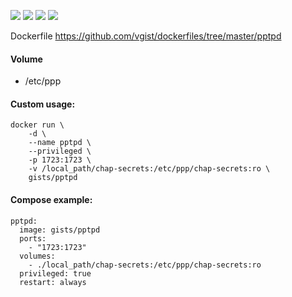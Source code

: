 ![](https://images.microbadger.com/badges/version/gists/pptpd.svg) ![](https://images.microbadger.com/badges/image/gists/pptpd.svg) ![](https://img.shields.io/docker/stars/gists/pptpd.svg) ![](https://img.shields.io/docker/pulls/gists/pptpd.svg)

Dockerfile <https://github.com/vgist/dockerfiles/tree/master/pptpd>

#### Volume

- /etc/ppp

#### Custom usage:

    docker run \
        -d \
        --name pptpd \
        --privileged \
        -p 1723:1723 \
        -v /local_path/chap-secrets:/etc/ppp/chap-secrets:ro \
        gists/pptpd

#### Compose example:

    pptpd:
      image: gists/pptpd
      ports:
        - "1723:1723"
      volumes:
        - ./local_path/chap-secrets:/etc/ppp/chap-secrets:ro
      privileged: true
      restart: always
